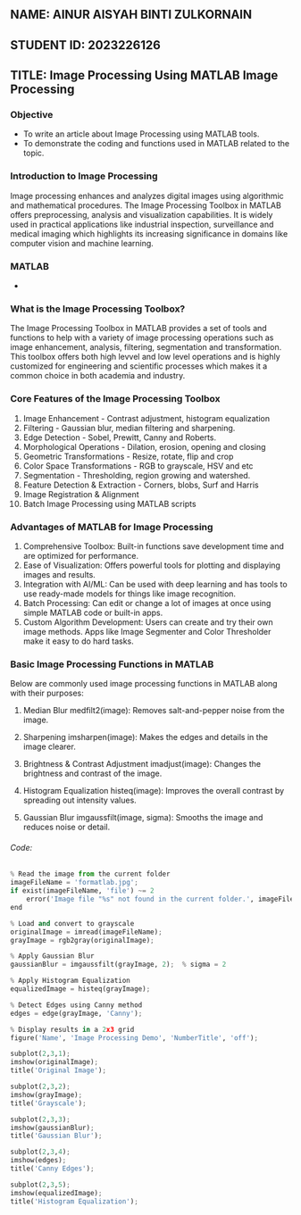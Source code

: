 ## NAME: AINUR AISYAH BINTI ZULKORNAIN
## STUDENT ID: 2023226126
## TITLE: Image Processing Using MATLAB Image Processing

### Objective 
- To write an article about Image Processing using MATLAB tools.
- To demonstrate the coding and functions used in MATLAB related to the topic.

### Introduction to Image Processing
Image processing enhances and analyzes digital images using algorithmic and mathematical procedures. The Image Processing Toolbox in MATLAB offers preprocessing, analysis and visualization capabilities. It is widely used in practical applications like industrial inspection, surveillance and medical imaging which highlights its increasing significance in domains like computer vision and machine learning.

### MATLAB
 
-

### What is the Image Processing Toolbox?

The Image Processing Toolbox in MATLAB provides a set of tools and functions to help with a variety of image processing operations such as image enhancement, analysis, filtering, segmentation and transformation. This toolbox offers both high levvel and low level operations and is highly customized for engineering and scientific processes which makes it a common choice in both academia and industry.

### Core Features of the Image Processing Toolbox

1. Image Enhancement - Contrast adjustment, histogram equalization
2. Filtering - Gaussian blur, median filtering and sharpening.
3. Edge Detection - Sobel, Prewitt, Canny and Roberts.
4. Morphological Operations - Dilation, erosion, opening and closing
5. Geometric Transformations - Resize, rotate, flip and crop
6. Color Space Transformations - RGB to grayscale, HSV and etc
7. Segmentation - Thresholding, region growing and watershed.
8. Feature Detection & Extraction - Corners, blobs, Surf and Harris
9. Image Registration & Alignment
10. Batch Image Processing using MATLAB scripts

### Advantages of MATLAB for Image Processing

1. Comprehensive Toolbox: Built-in functions save development time and are optimized for performance.
2. Ease of Visualization: Offers powerful tools for plotting and displaying images and results.
3. Integration with AI/ML: Can be used with deep learning and has tools to use ready-made models for things like image recognition.
4. Batch Processing: Can edit or change a lot of images at once using simple MATLAB code or built-in apps.
5. Custom Algorithm Development: Users can create and try their own image methods. Apps like Image Segmenter and Color Thresholder make it easy to do hard tasks.

### Basic Image Processing Functions in MATLAB

Below are commonly used image processing functions in MATLAB along with their purposes:

1. Median Blur
   medfilt2(image): Removes salt-and-pepper noise from the image.

2. Sharpening
   imsharpen(image): Makes the edges and details in the image clearer.

3. Brightness & Contrast Adjustment
   imadjust(image): Changes the brightness and contrast of the image.

4. Histogram Equalization
   histeq(image):  Improves the overall contrast by spreading out intensity values.

5. Gaussian Blur
imgaussfilt(image, sigma): Smooths the image and reduces noise or detail.

###### Code:
```py
% Read the image from the current folder
imageFileName = 'formatlab.jpg';  
if exist(imageFileName, 'file') ~= 2
    error('Image file "%s" not found in the current folder.', imageFileName);
end

% Load and convert to grayscale
originalImage = imread(imageFileName);
grayImage = rgb2gray(originalImage);

% Apply Gaussian Blur
gaussianBlur = imgaussfilt(grayImage, 2);  % sigma = 2

% Apply Histogram Equalization
equalizedImage = histeq(grayImage);

% Detect Edges using Canny method
edges = edge(grayImage, 'Canny');

% Display results in a 2x3 grid
figure('Name', 'Image Processing Demo', 'NumberTitle', 'off');

subplot(2,3,1);
imshow(originalImage);
title('Original Image');

subplot(2,3,2);
imshow(grayImage);
title('Grayscale');

subplot(2,3,3);
imshow(gaussianBlur);
title('Gaussian Blur');

subplot(2,3,4);
imshow(edges);
title('Canny Edges');

subplot(2,3,5);
imshow(equalizedImage);
title('Histogram Equalization');


